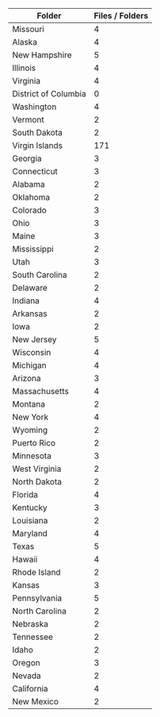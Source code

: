 | Folder               |   Files / Folders |
|----------------------|-------------------|
| Missouri             |                 4 |
| Alaska               |                 4 |
| New Hampshire        |                 5 |
| Illinois             |                 4 |
| Virginia             |                 4 |
| District of Columbia |                 0 |
| Washington           |                 4 |
| Vermont              |                 2 |
| South Dakota         |                 2 |
| Virgin Islands       |               171 |
| Georgia              |                 3 |
| Connecticut          |                 3 |
| Alabama              |                 2 |
| Oklahoma             |                 2 |
| Colorado             |                 3 |
| Ohio                 |                 3 |
| Maine                |                 3 |
| Mississippi          |                 2 |
| Utah                 |                 3 |
| South Carolina       |                 2 |
| Delaware             |                 2 |
| Indiana              |                 4 |
| Arkansas             |                 2 |
| Iowa                 |                 2 |
| New Jersey           |                 5 |
| Wisconsin            |                 4 |
| Michigan             |                 4 |
| Arizona              |                 3 |
| Massachusetts        |                 4 |
| Montana              |                 2 |
| New York             |                 4 |
| Wyoming              |                 2 |
| Puerto Rico          |                 2 |
| Minnesota            |                 3 |
| West Virginia        |                 2 |
| North Dakota         |                 2 |
| Florida              |                 4 |
| Kentucky             |                 3 |
| Louisiana            |                 2 |
| Maryland             |                 4 |
| Texas                |                 5 |
| Hawaii               |                 4 |
| Rhode Island         |                 2 |
| Kansas               |                 3 |
| Pennsylvania         |                 5 |
| North Carolina       |                 2 |
| Nebraska             |                 2 |
| Tennessee            |                 2 |
| Idaho                |                 2 |
| Oregon               |                 3 |
| Nevada               |                 2 |
| California           |                 4 |
| New Mexico           |                 2 |